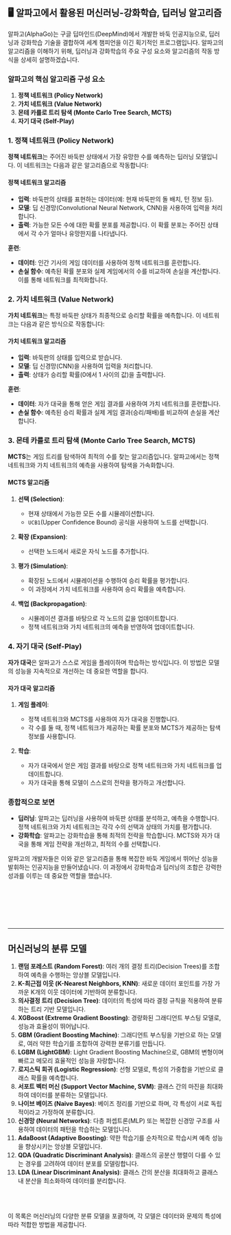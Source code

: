 ## 🖥 알파고에서 활용된 머신러닝-강화학습, 딥러닝 알고리즘

알파고(AlphaGo)는 구글 딥마인드(DeepMind)에서 개발한 바둑 인공지능으로, 딥러닝과 강화학습 기술을 결합하여 세계 챔피언을 이긴 획기적인 프로그램입니다. 알파고의 알고리즘을 이해하기 위해, 딥러닝과 강화학습의 주요 구성 요소와 알고리즘의 작동 방식을 상세히 설명하겠습니다.

### 알파고의 핵심 알고리즘 구성 요소

1. **정책 네트워크 (Policy Network)**
2. **가치 네트워크 (Value Network)**
3. **몬테 카를로 트리 탐색 (Monte Carlo Tree Search, MCTS)**
4. **자기 대국 (Self-Play)**

### 1. 정책 네트워크 (Policy Network)

**정책 네트워크**는 주어진 바둑판 상태에서 가장 유망한 수를 예측하는 딥러닝 모델입니다. 이 네트워크는 다음과 같은 알고리즘으로 작동합니다:

#### 정책 네트워크 알고리즘

- **입력**: 바둑판의 상태를 표현하는 데이터(예: 현재 바둑판의 돌 배치, 턴 정보 등).
- **모델**: 딥 신경망(Convolutional Neural Network, CNN)을 사용하여 입력을 처리합니다.
- **출력**: 가능한 모든 수에 대한 확률 분포를 제공합니다. 이 확률 분포는 주어진 상태에서 각 수가 얼마나 유망한지를 나타냅니다.

**훈련**: 
- **데이터**: 인간 기사의 게임 데이터를 사용하여 정책 네트워크를 훈련합니다.
- **손실 함수**: 예측된 확률 분포와 실제 게임에서의 수를 비교하여 손실을 계산합니다. 이를 통해 네트워크를 최적화합니다.

### 2. 가치 네트워크 (Value Network)

**가치 네트워크**는 특정 바둑판 상태가 최종적으로 승리할 확률을 예측합니다. 이 네트워크는 다음과 같은 방식으로 작동합니다:

#### 가치 네트워크 알고리즘

- **입력**: 바둑판의 상태를 입력으로 받습니다.
- **모델**: 딥 신경망(CNN)을 사용하여 입력을 처리합니다.
- **출력**: 상태가 승리할 확률(0에서 1 사이의 값)을 출력합니다.

**훈련**:
- **데이터**: 자가 대국을 통해 얻은 게임 결과를 사용하여 가치 네트워크를 훈련합니다.
- **손실 함수**: 예측된 승리 확률과 실제 게임 결과(승리/패배)를 비교하여 손실을 계산합니다.

### 3. 몬테 카를로 트리 탐색 (Monte Carlo Tree Search, MCTS)

**MCTS**는 게임 트리를 탐색하여 최적의 수를 찾는 알고리즘입니다. 알파고에서는 정책 네트워크와 가치 네트워크의 예측을 사용하여 탐색을 가속화합니다.

#### MCTS 알고리즘

1. **선택 (Selection)**:
   - 현재 상태에서 가능한 모든 수를 시뮬레이션합니다.
   - `UCB1`(Upper Confidence Bound) 공식을 사용하여 노드를 선택합니다.

2. **확장 (Expansion)**:
   - 선택한 노드에서 새로운 자식 노드를 추가합니다.

3. **평가 (Simulation)**:
   - 확장된 노드에서 시뮬레이션을 수행하여 승리 확률을 평가합니다.
   - 이 과정에서 가치 네트워크를 사용하여 승리 확률을 예측합니다.

4. **백업 (Backpropagation)**:
   - 시뮬레이션 결과를 바탕으로 각 노드의 값을 업데이트합니다.
   - 정책 네트워크와 가치 네트워크의 예측을 반영하여 업데이트합니다.

### 4. 자기 대국 (Self-Play)

**자가 대국**은 알파고가 스스로 게임을 플레이하며 학습하는 방식입니다. 이 방법은 모델의 성능을 지속적으로 개선하는 데 중요한 역할을 합니다.

#### 자가 대국 알고리즘

1. **게임 플레이**:
   - 정책 네트워크와 MCTS를 사용하여 자가 대국을 진행합니다.
   - 각 수를 둘 때, 정책 네트워크가 제공하는 확률 분포와 MCTS가 제공하는 탐색 정보를 사용합니다.

2. **학습**:
   - 자가 대국에서 얻은 게임 결과를 바탕으로 정책 네트워크와 가치 네트워크를 업데이트합니다.
   - 자가 대국을 통해 모델이 스스로의 전략을 평가하고 개선합니다.

### 종합적으로 보면

- **딥러닝**: 알파고는 딥러닝을 사용하여 바둑판 상태를 분석하고, 예측을 수행합니다. 정책 네트워크와 가치 네트워크는 각각 수의 선택과 상태의 가치를 평가합니다.
- **강화학습**: 알파고는 강화학습을 통해 최적의 전략을 학습합니다. MCTS와 자가 대국을 통해 게임 전략을 개선하고, 최적의 수를 선택합니다.

알파고의 개발자들은 이와 같은 알고리즘을 통해 복잡한 바둑 게임에서 뛰어난 성능을 발휘하는 인공지능을 만들어냈습니다. 이 과정에서 강화학습과 딥러닝의 조합은 강력한 성과를 이루는 데 중요한 역할을 했습니다.

<br>
<br>
<br>
<br>
<br>

---

## 머신러닝의 분류 모델

1. **랜덤 포레스트 (Random Forest)**: 여러 개의 결정 트리(Decision Trees)를 조합하여 예측을 수행하는 앙상블 모델입니다.
2. **K-최근접 이웃 (K-Nearest Neighbors, KNN)**: 새로운 데이터 포인트를 가장 가까운 K개의 이웃 데이터에 기반하여 분류합니다.
3. **의사결정 트리 (Decision Tree)**: 데이터의 특성에 따라 결정 규칙을 적용하여 분류하는 트리 기반 모델입니다.
4. **XGBoost (Extreme Gradient Boosting)**: 경량화된 그래디언트 부스팅 모델로, 성능과 효율성이 뛰어납니다.
5. **GBM (Gradient Boosting Machine)**: 그래디언트 부스팅을 기반으로 하는 모델로, 여러 약한 학습기를 조합하여 강력한 분류기를 만듭니다.
6. **LGBM (LightGBM)**: Light Gradient Boosting Machine으로, GBM의 변형이며 빠르고 메모리 효율적인 성능을 자랑합니다.
7. **로지스틱 회귀 (Logistic Regression)**: 선형 모델로, 특성의 가중합을 기반으로 클래스 확률을 예측합니다.
8. **서포트 벡터 머신 (Support Vector Machine, SVM)**: 클래스 간의 마진을 최대화하여 데이터를 분류하는 모델입니다.
9. **나이브 베이즈 (Naive Bayes)**: 베이즈 정리를 기반으로 하며, 각 특성이 서로 독립적이라고 가정하여 분류합니다.
10. **신경망 (Neural Networks)**: 다층 퍼셉트론(MLP) 또는 복잡한 신경망 구조를 사용하여 데이터의 패턴을 학습하는 모델입니다.
11. **AdaBoost (Adaptive Boosting)**: 약한 학습기를 순차적으로 학습시켜 예측 성능을 향상시키는 앙상블 모델입니다.
12. **QDA (Quadratic Discriminant Analysis)**: 클래스의 공분산 행렬이 다를 수 있는 경우를 고려하여 데이터 분포를 모델링합니다.
13. **LDA (Linear Discriminant Analysis)**: 클래스 간의 분산을 최대화하고 클래스 내 분산을 최소화하여 데이터를 분리합니다.

<br>
<br>

이 목록은 머신러닝의 다양한 분류 모델을 포괄하며, 각 모델은 데이터와 문제의 특성에 따라 적합한 방법을 제공합니다.
